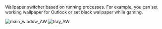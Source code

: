 Wallpaper switcher based on running processes. For example, you can set working wallpaper for Outlook or set black wallpaper while gaming.

![main_window_AW](https://github.com/treepoint/AveWall/assets/25937222/63edce9e-338b-4564-b5eb-87469d8cc240)
![tray_AW](https://github.com/treepoint/AveWall/assets/25937222/377b0db3-40bf-49dc-ac92-52700725a7b0)
